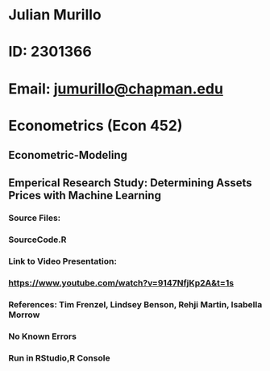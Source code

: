 # Julian Murillo
# ID: 2301366
# Email: jumurillo@chapman.edu
# Econometrics (Econ 452)
## Econometric-Modeling
## Emperical Research Study: Determining Assets Prices with Machine Learning

### Source Files:
### SourceCode.R 

### Link to Video Presentation:
### https://www.youtube.com/watch?v=9147NfjKp2A&t=1s


### References: Tim Frenzel, Lindsey Benson, Rehji Martin, Isabella Morrow

### No Known Errors

### Run in RStudio,R Console
